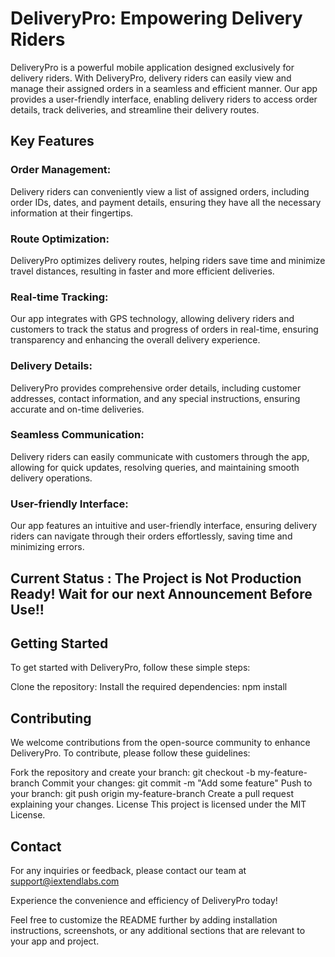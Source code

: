  
# DeliveryPro: Empowering Delivery Riders
DeliveryPro is a powerful mobile application designed exclusively for delivery riders. With DeliveryPro, delivery riders can easily view and manage their assigned orders in a seamless and efficient manner. Our app provides a user-friendly interface, enabling delivery riders to access order details, track deliveries, and streamline their delivery routes.

## Key Features
### Order Management: 
Delivery riders can conveniently view a list of assigned orders, including order IDs, dates, and payment details, ensuring they have all the necessary information at their fingertips.
### Route Optimization: 
DeliveryPro optimizes delivery routes, helping riders save time and minimize travel distances, resulting in faster and more efficient deliveries.
### Real-time Tracking: 
Our app integrates with GPS technology, allowing delivery riders and customers to track the status and progress of orders in real-time, ensuring transparency and enhancing the overall delivery experience.
### Delivery Details: 
DeliveryPro provides comprehensive order details, including customer addresses, contact information, and any special instructions, ensuring accurate and on-time deliveries.
### Seamless Communication: 
Delivery riders can easily communicate with customers through the app, allowing for quick updates, resolving queries, and maintaining smooth delivery operations.
### User-friendly Interface: 
Our app features an intuitive and user-friendly interface, ensuring delivery riders can navigate through their orders effortlessly, saving time and minimizing errors.

## Current Status : The Project is Not Production Ready! Wait for our next Announcement Before Use!! 

## Getting Started
To get started with DeliveryPro, follow these simple steps:

Clone the repository: 
Install the required dependencies: npm install

## Contributing
We welcome contributions from the open-source community to enhance DeliveryPro. To contribute, please follow these guidelines:

Fork the repository and create your branch: git checkout -b my-feature-branch
Commit your changes: git commit -m "Add some feature"
Push to your branch: git push origin my-feature-branch
Create a pull request explaining your changes.
License
This project is licensed under the MIT License.

## Contact
For any inquiries or feedback, please contact our team at support@iextendlabs.com

Experience the convenience and efficiency of DeliveryPro today!

Feel free to customize the README further by adding installation instructions, screenshots, or any additional sections that are relevant to your app and project.
